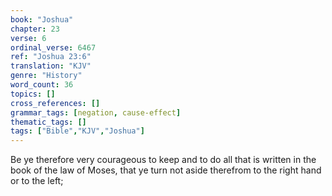 ```yaml
---
book: "Joshua"
chapter: 23
verse: 6
ordinal_verse: 6467
ref: "Joshua 23:6"
translation: "KJV"
genre: "History"
word_count: 36
topics: []
cross_references: []
grammar_tags: [negation, cause-effect]
thematic_tags: []
tags: ["Bible","KJV","Joshua"]
---
```

Be ye therefore very courageous to keep and to do all that is written in the book of the law of Moses, that ye turn not aside therefrom to the right hand or to the left;
